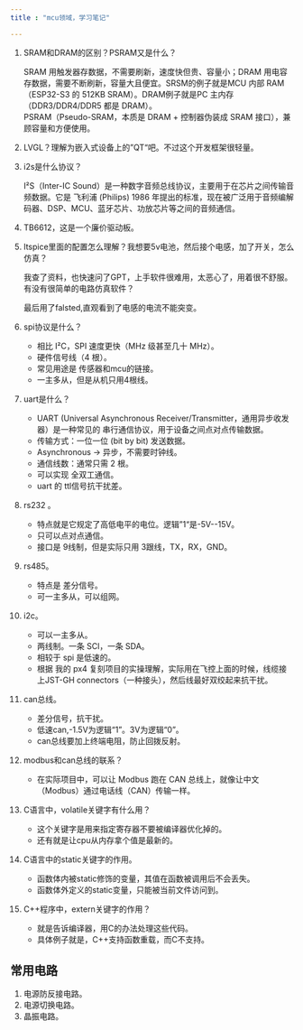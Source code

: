 ```yaml
---
title : "mcu领域，学习笔记"

---
```




1. SRAM和DRAM的区别？PSRAM又是什么？

    SRAM 用触发器存数据，不需要刷新，速度快但贵、容量小；DRAM 用电容存数据，需要不断刷新，容量大且便宜。SRSM的例子就是MCU 内部 RAM（ESP32-S3 的 512KB SRAM）。DRAM例子就是PC 主内存（DDR3/DDR4/DDR5 都是 DRAM）。  
    PSRAM（Pseudo-SRAM，本质是 DRAM + 控制器伪装成 SRAM 接口），兼顾容量和方便使用。
2. LVGL？理解为嵌入式设备上的”QT“吧。不过这个开发框架很轻量。
3. i2s是什么协议？

    I²S（Inter-IC Sound）是一种数字音频总线协议，主要用于在芯片之间传输音频数据。它是 飞利浦 (Philips) 1986 年提出的标准，现在被广泛用于音频编解码器、DSP、MCU、蓝牙芯片、功放芯片等之间的音频通信。
4. TB6612，这是一个廉价驱动板。
5. ltspice里面的配置怎么理解？我想要5v电池，然后接个电感，加了开关，怎么仿真？

    我查了资料，也快速问了GPT，上手软件很难用，太恶心了，用着很不舒服。有没有很简单的电路仿真软件？

    最后用了falsted,直观看到了电感的电流不能突变。
6. spi协议是什么？

    - 相比 I²C，SPI 速度更快（MHz 级甚至几十 MHz）。
    - 硬件信号线（4 根）。
    - 常见用途是 传感器和mcu的链接。
    - 一主多从，但是从机只用4根线。
7. uart是什么？
    - UART (Universal Asynchronous Receiver/Transmitter，通用异步收发器）是一种常见的 串行通信协议，用于设备之间点对点传输数据。
    - 传输方式：一位一位 (bit by bit) 发送数据。
    - Asynchronous → 异步，不需要时钟线。
    - 通信线数：通常只需 2 根。
    - 可以实现 全双工通信。
    - uart 的 ttl信号抗干扰差。
8. rs232 。
    - 特点就是它规定了高低电平的电位。逻辑”1“是-5V--15V。
    - 只可以点对点通信。
    - 接口是 9线制，但是实际只用 3跟线，TX，RX，GND。
9. rs485。
    - 特点是 差分信号。
    - 可一主多从，可以组网。
10. i2c。
    - 可以一主多从。
    - 两线制。一条 SCl，一条 SDA。
    - 相较于 spi 是低速的。
    - 根据 我的 px4 复刻项目的实操理解，实际用在飞控上面的时候，线缆接上JST-GH connectors（一种接头），然后线最好双绞起来抗干扰。
11. can总线。
    - 差分信号，抗干扰。
    - 低速can,-1.5V为逻辑“1”。3V为逻辑“0”。
    - can总线要加上终端电阻，防止回拨反射。
21. modbus和can总线的联系？

    - 在实际项目中，可以让 Modbus 跑在 CAN 总线上，就像让中文（Modbus）通过电话线（CAN）传输一样。
22. C语言中，volatile关键字有什么用？

    - 这个关键字是用来指定寄存器不要被编译器优化掉的。
    - 还有就是让cpu从内存拿个值是最新的。
23. C语言中的static关键字的作用。
    
    - 函数体内被static修饰的变量，其值在函数被调用后不会丢失。
    - 函数体外定义的static变量，只能被当前文件访问到。
24. C++程序中，extern关键字的作用？

    - 就是告诉编译器，用C的办法处理这些代码。
    - 具体例子就是，C++支持函数重载，而C不支持。





## 常用电路

1. 电源防反接电路。
2. 电源切换电路。
3. 晶振电路。
